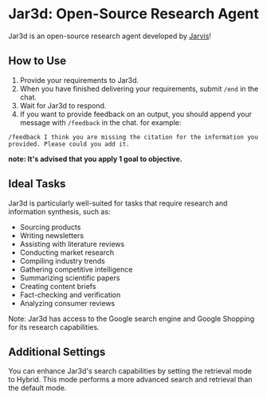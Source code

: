 # Jar3d: Open-Source Research Agent

Jar3d is an open-source research agent developed by [Jarvis](https://www.linkedin.com/in/jarvischen630)!

## How to Use

1. Provide your requirements to Jar3d.
2. When you have finished delivering your requirements, submit `/end` in the chat.
3. Wait for Jar3d to respond.
4. If you want to provide feedback on an output, you should append your message with `/feedback` in the chat.
for example:
```
/feedback I think you are missing the citation for the information you provided. Please could you add it.
```

**note: It's advised that you apply 1 goal to objective.**

## Ideal Tasks

Jar3d is particularly well-suited for tasks that require research and information synthesis, such as:

- Sourcing products
- Writing newsletters
- Assisting with literature reviews
- Conducting market research
- Compiling industry trends
- Gathering competitive intelligence
- Summarizing scientific papers
- Creating content briefs
- Fact-checking and verification
- Analyzing consumer reviews

Note: Jar3d has access to the Google search engine and Google Shopping for its research capabilities.

## Additional Settings

You can enhance Jar3d's search capabilities by setting the retrieval mode to Hybrid. This mode performs a more advanced search and retrieval than the default mode.